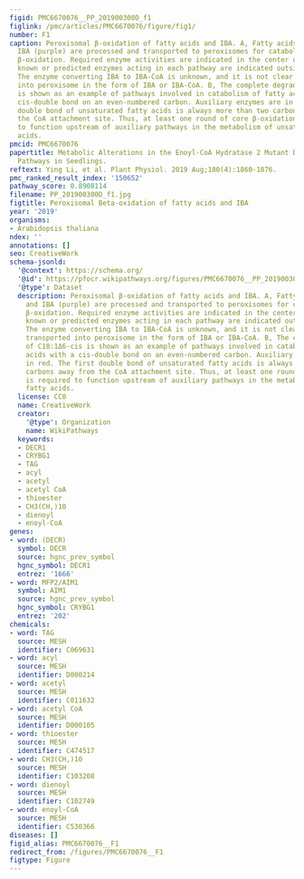 ```yaml
---
figid: PMC6670076__PP_201900300D_f1
figlink: /pmc/articles/PMC6670076/figure/fig1/
number: F1
caption: Peroxisomal β-oxidation of fatty acids and IBA. A, Fatty acids (green) and
  IBA (purple) are processed and transported to peroxisomes for catabolism through
  β-oxidation. Required enzyme activities are indicated in the center of the mechanism;
  known or predicted enzymes acting in each pathway are indicated outside the arrows.
  The enzyme converting IBA to IBA-CoA is unknown, and it is not clear if IBA is transported
  into peroxisome in the form of IBA or IBA-CoA. B, The complete degradation of C18:1Δ6-cis
  is shown as an example of pathways involved in catabolism of fatty acids with a
  cis-double bond on an even-numbered carbon. Auxiliary enzymes are in red. The first
  double bond of unsaturated fatty acids is always more than two carbons away from
  the CoA attachment site. Thus, at least one round of core β-oxidation is required
  to function upstream of auxiliary pathways in the metabolism of unsaturated fatty
  acids.
pmcid: PMC6670076
papertitle: Metabolic Alterations in the Enoyl-CoA Hydratase 2 Mutant Disrupt Peroxisomal
  Pathways in Seedlings.
reftext: Ying Li, et al. Plant Physiol. 2019 Aug;180(4):1860-1876.
pmc_ranked_result_index: '150652'
pathway_score: 0.8908114
filename: PP_201900300D_f1.jpg
figtitle: Peroxisomal Beta-oxidation of fatty acids and IBA
year: '2019'
organisms:
- Arabidopsis thaliana
ndex: ''
annotations: []
seo: CreativeWork
schema-jsonld:
  '@context': https://schema.org/
  '@id': https://pfocr.wikipathways.org/figures/PMC6670076__PP_201900300D_f1.html
  '@type': Dataset
  description: Peroxisomal β-oxidation of fatty acids and IBA. A, Fatty acids (green)
    and IBA (purple) are processed and transported to peroxisomes for catabolism through
    β-oxidation. Required enzyme activities are indicated in the center of the mechanism;
    known or predicted enzymes acting in each pathway are indicated outside the arrows.
    The enzyme converting IBA to IBA-CoA is unknown, and it is not clear if IBA is
    transported into peroxisome in the form of IBA or IBA-CoA. B, The complete degradation
    of C18:1Δ6-cis is shown as an example of pathways involved in catabolism of fatty
    acids with a cis-double bond on an even-numbered carbon. Auxiliary enzymes are
    in red. The first double bond of unsaturated fatty acids is always more than two
    carbons away from the CoA attachment site. Thus, at least one round of core β-oxidation
    is required to function upstream of auxiliary pathways in the metabolism of unsaturated
    fatty acids.
  license: CC0
  name: CreativeWork
  creator:
    '@type': Organization
    name: WikiPathways
  keywords:
  - DECR1
  - CRYBG1
  - TAG
  - acyl
  - acetyl
  - acetyl CoA
  - thioester
  - CH3(CH,)10
  - dienoyl
  - enoyl-CoA
genes:
- word: (DECR)
  symbol: DECR
  source: hgnc_prev_symbol
  hgnc_symbol: DECR1
  entrez: '1666'
- word: MFP2/AIM1
  symbol: AIM1
  source: hgnc_prev_symbol
  hgnc_symbol: CRYBG1
  entrez: '202'
chemicals:
- word: TAG
  source: MESH
  identifier: C069631
- word: acyl
  source: MESH
  identifier: D000214
- word: acetyl
  source: MESH
  identifier: C011632
- word: acetyl CoA
  source: MESH
  identifier: D000105
- word: thioester
  source: MESH
  identifier: C474517
- word: CH3(CH,)10
  source: MESH
  identifier: C103208
- word: dienoyl
  source: MESH
  identifier: C102749
- word: enoyl-CoA
  source: MESH
  identifier: C530366
diseases: []
figid_alias: PMC6670076__F1
redirect_from: /figures/PMC6670076__F1
figtype: Figure
---
```

